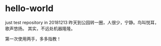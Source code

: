 # hello-world
just test repository in 20181213
昨天到公园转一圈，人很少，宁静。鸟叫悦耳，歌声悠扬。
其实，不远处机器隆隆。

第一次使用两手，多多指教！
